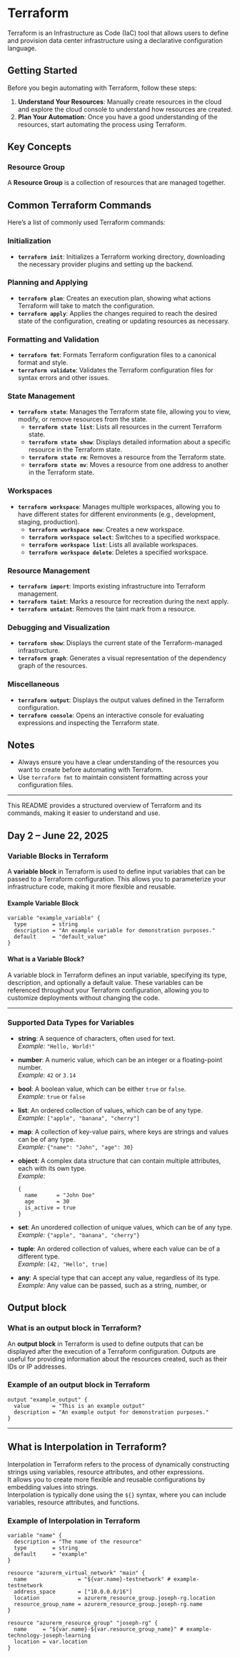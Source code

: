 # Terraform

Terraform is an Infrastructure as Code (IaC) tool that allows users to define and provision data center infrastructure using a declarative configuration language.

## Getting Started

Before you begin automating with Terraform, follow these steps:
1. **Understand Your Resources**: Manually create resources in the cloud and explore the cloud console to understand how resources are created.
2. **Plan Your Automation**: Once you have a good understanding of the resources, start automating the process using Terraform.

## Key Concepts

### Resource Group
A **Resource Group** is a collection of resources that are managed together.

## Common Terraform Commands

Here’s a list of commonly used Terraform commands:

### Initialization
- **`terraform init`**: Initializes a Terraform working directory, downloading the necessary provider plugins and setting up the backend.

### Planning and Applying
- **`terraform plan`**: Creates an execution plan, showing what actions Terraform will take to match the configuration.
- **`terraform apply`**: Applies the changes required to reach the desired state of the configuration, creating or updating resources as necessary.

### Formatting and Validation
- **`terraform fmt`**: Formats Terraform configuration files to a canonical format and style.
- **`terraform validate`**: Validates the Terraform configuration files for syntax errors and other issues.

### State Management
- **`terraform state`**: Manages the Terraform state file, allowing you to view, modify, or remove resources from the state.
  - **`terraform state list`**: Lists all resources in the current Terraform state.
  - **`terraform state show`**: Displays detailed information about a specific resource in the Terraform state.
  - **`terraform state rm`**: Removes a resource from the Terraform state.
  - **`terraform state mv`**: Moves a resource from one address to another in the Terraform state.

### Workspaces
- **`terraform workspace`**: Manages multiple workspaces, allowing you to have different states for different environments (e.g., development, staging, production).
  - **`terraform workspace new`**: Creates a new workspace.
  - **`terraform workspace select`**: Switches to a specified workspace.
  - **`terraform workspace list`**: Lists all available workspaces.
  - **`terraform workspace delete`**: Deletes a specified workspace.

### Resource Management
- **`terraform import`**: Imports existing infrastructure into Terraform management.
- **`terraform taint`**: Marks a resource for recreation during the next apply.
- **`terraform untaint`**: Removes the taint mark from a resource.

### Debugging and Visualization
- **`terraform show`**: Displays the current state of the Terraform-managed infrastructure.
- **`terraform graph`**: Generates a visual representation of the dependency graph of the resources.

### Miscellaneous
- **`terraform output`**: Displays the output values defined in the Terraform configuration.
- **`terraform console`**: Opens an interactive console for evaluating expressions and inspecting the Terraform state.

## Notes

- Always ensure you have a clear understanding of the resources you want to create before automating with Terraform.
- Use `terraform fmt` to maintain consistent formatting across your configuration files.

---

This README provides a structured overview of Terraform and its commands, making it easier to understand and use.


## Day 2 – June 22, 2025

### Variable Blocks in Terraform

A **variable block** in Terraform is used to define input variables that can be passed to a Terraform configuration. This allows you to parameterize your infrastructure code, making it more flexible and reusable.

#### Example Variable Block

```hcl
variable "example_variable" {
  type        = string
  description = "An example variable for demonstration purposes."
  default     = "default_value"
}
```

#### What is a Variable Block?

A variable block in Terraform defines an input variable, specifying its type, description, and optionally a default value. These variables can be referenced throughout your Terraform configuration, allowing you to customize deployments without changing the code.

---

### Supported Data Types for Variables

- **string**: A sequence of characters, often used for text.  
  *Example:* `"Hello, World!"`

- **number**: A numeric value, which can be an integer or a floating-point number.  
  *Example:* `42` or `3.14`

- **bool**: A boolean value, which can be either `true` or `false`.  
  *Example:* `true` or `false`

- **list**: An ordered collection of values, which can be of any type.  
  *Example:* `["apple", "banana", "cherry"]`

- **map**: A collection of key-value pairs, where keys are strings and values can be of any type.  
  *Example:* `{"name": "John", "age": 30}`

- **object**: A complex data structure that can contain multiple attributes, each with its own type.  
  *Example:*
  ```hcl
  {
    name      = "John Doe"
    age       = 30
    is_active = true
  }
  ```

- **set**: An unordered collection of unique values, which can be of any type.  
  *Example:* `{"apple", "banana", "cherry"}`

- **tuple**: An ordered collection of values, where each value can be of a different type.  
  *Example:* `[42, "Hello", true]`

- **any**: A special type that can accept any value, regardless of its type.  
  *Example:* Any value can be passed, such as a string, number, or

## Output block

### What is an output block in Terraform?

An **output block** in Terraform is used to define outputs that can be displayed after the execution of a Terraform configuration. Outputs are useful for providing information about the resources created, such as their IDs or IP addresses.

### Example of an output block in Terraform

```hcl
output "example_output" {
  value       = "This is an example output"
  description = "An example output for demonstration purposes."
}
```

---

## What is Interpolation in Terraform?

Interpolation in Terraform refers to the process of dynamically constructing strings using variables, resource attributes, and other expressions.  
It allows you to create more flexible and reusable configurations by embedding values into strings.  
Interpolation is typically done using the `${}` syntax, where you can include variables, resource attributes, and functions.

### Example of Interpolation in Terraform

```hcl
variable "name" {
  description = "The name of the resource"
  type        = string
  default     = "example"
}

resource "azurerm_virtual_network" "main" {
  name                = "${var.name}-testnetwork" # example-testnetwork
  address_space       = ["10.0.0.0/16"]
  location            = azurerm_resource_group.joseph-rg.location
  resource_group_name = azurerm_resource_group.joseph-rg.name
}

resource "azurerm_resource_group" "joseph-rg" {
  name     = "${var.name}-${var.resource_group_name}" # example-technology-joseph-learning
  location = var.location
}
```